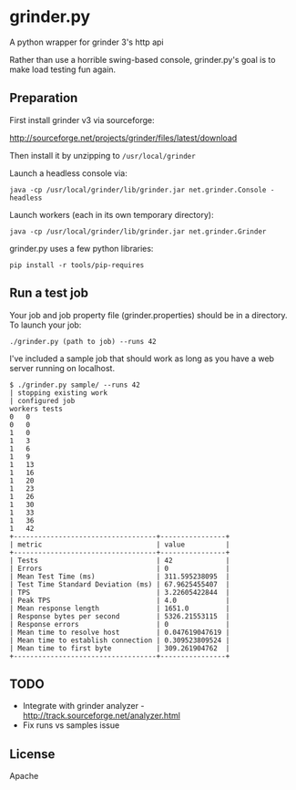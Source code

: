 grinder.py
==========

A python wrapper for grinder 3's http api

Rather than use a horrible swing-based console, grinder.py's goal is to
make load testing fun again.

Preparation
-----------

First install grinder v3 via sourceforge: 

   http://sourceforge.net/projects/grinder/files/latest/download

Then install it by unzipping to ``/usr/local/grinder``

Launch a headless console via:

    java -cp /usr/local/grinder/lib/grinder.jar net.grinder.Console -headless


Launch workers (each in its own temporary directory):

    java -cp /usr/local/grinder/lib/grinder.jar net.grinder.Grinder


grinder.py uses a few python libraries:

    pip install -r tools/pip-requires


Run a test job
--------------

Your job and job property file (grinder.properties) should be in a directory.
To launch your job:

    ./grinder.py (path to job) --runs 42

I've included a sample job that should work as long as you have a web server
running on localhost.

    $ ./grinder.py sample/ --runs 42
    | stopping existing work
    | configured job
    workers	tests
    0	0
    0	0
    1	0
    1	3
    1	6
    1	9
    1	13
    1	16
    1	20
    1	23
    1	26
    1	30
    1	33
    1	36
    1	42
    +-----------------------------------+----------------+
    | metric                            | value          |
    +-----------------------------------+----------------+
    | Tests                             | 42             |
    | Errors                            | 0              |
    | Mean Test Time (ms)               | 311.595238095  |
    | Test Time Standard Deviation (ms) | 67.9625455407  |
    | TPS                               | 3.22605422844  |
    | Peak TPS                          | 4.0            |
    | Mean response length              | 1651.0         |
    | Response bytes per second         | 5326.21553115  |
    | Response errors                   | 0              |
    | Mean time to resolve host         | 0.047619047619 |
    | Mean time to establish connection | 0.309523809524 |
    | Mean time to first byte           | 309.261904762  |
    +-----------------------------------+----------------+


TODO
----

 * Integrate with grinder analyzer - http://track.sourceforge.net/analyzer.html
 * Fix runs vs samples issue

License
-------

Apache
